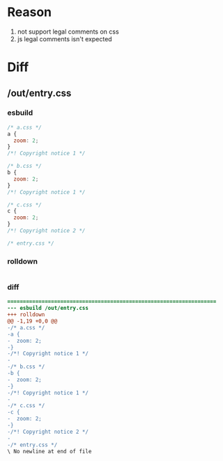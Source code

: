 # Reason
1. not support legal comments on css
2. js legal comments isn't expected
# Diff
## /out/entry.css
### esbuild
```js
/* a.css */
a {
  zoom: 2;
}
/*! Copyright notice 1 */

/* b.css */
b {
  zoom: 2;
}
/*! Copyright notice 1 */

/* c.css */
c {
  zoom: 2;
}
/*! Copyright notice 2 */

/* entry.css */
```
### rolldown
```js

```
### diff
```diff
===================================================================
--- esbuild	/out/entry.css
+++ rolldown	
@@ -1,19 +0,0 @@
-/* a.css */
-a {
-  zoom: 2;
-}
-/*! Copyright notice 1 */
-
-/* b.css */
-b {
-  zoom: 2;
-}
-/*! Copyright notice 1 */
-
-/* c.css */
-c {
-  zoom: 2;
-}
-/*! Copyright notice 2 */
-
-/* entry.css */
\ No newline at end of file

```